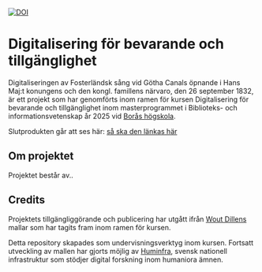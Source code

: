 [![DOI](https://zenodo.org/badge/471756787.svg)](https://zenodo.org/badge/latestdoi/471756787)

# Digitalisering för bevarande och tillgänglighet

Digitaliseringen av Fosterländsk sång vid Götha Canals öpnande i Hans Maj:t konungens och den kongl. famillens närvaro, den 26 september 1832, är ett projekt som har genomförts inom ramen för kursen Digitalisering för bevarande och tillgänglighet inom masterprogrammet i Biblioteks- och informationsvetenskap år 2025 vid [Borås högskola](https://www.hb.se/).

Slutprodukten går att ses här: [så ska den länkas här]()

## Om projektet
Projektet består av..

## Credits
Projektets tillgängliggörande och publicering har utgått ifrån [Wout Dillens](https://github.com/WoutDLN) mallar som har tagits fram inom ramen för kursen.

Detta repository skapades som undervisningsverktyg inom kursen. Fortsatt utveckling av mallen har gjorts möjlig av [Huminfra](https://www.huminfra.se), svensk nationell infrastruktur som stödjer digital forskning inom humaniora ämnen.
